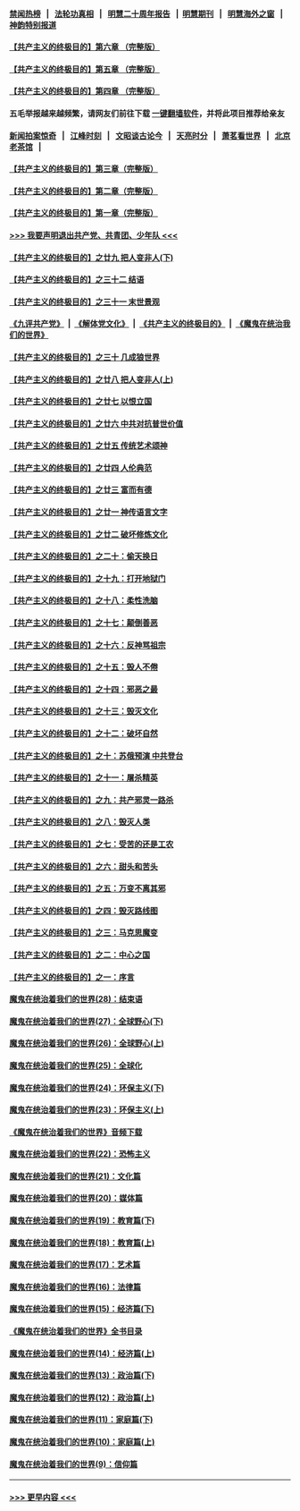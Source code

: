 #### [禁闻热榜](热点新闻.md?=0)  &nbsp;&nbsp;|&nbsp;&nbsp; [法轮功真相](https://github.com/gfw-breaker/truth/blob/master/README.md?=0) &nbsp;&nbsp;|&nbsp;&nbsp; [明慧二十周年报告](https://github.com/gfw-breaker/mh-reports/blob/master/README.md?=0) &nbsp;&nbsp;|&nbsp;&nbsp;[明慧期刊](https://github.com/gfw-breaker/mh-qikan) &nbsp;&nbsp;|&nbsp;&nbsp; [明慧海外之窗](https://github.com/gfw-breaker/mh-news/blob/master/README.md?=0) &nbsp;&nbsp;|&nbsp;&nbsp; [神韵特别报道](https://github.com/gfw-breaker/mh-news/blob/master/shenyun.md?=0)
#### [【共产主义的终极目的】第六章 （完整版）](../pages/nsc422/n11428913.md?t=02290202) 
#### [【共产主义的终极目的】第五章 （完整版）](../pages/nsc422/n11428912.md?t=02290202) 
#### [【共产主义的终极目的】第四章 （完整版）](../pages/nsc422/n11428907.md?t=02290202) 
#### 五毛举报越来越频繁，请网友们前往下载 [一键翻墙软件](https://github.com/gfw-breaker/ssr-accounts)，并将此项目推荐给亲友
#### [新闻拍案惊奇](https://github.com/gfw-breaker/banned-news/blob/master/pages/link4.md) &nbsp;&nbsp;|&nbsp;&nbsp; [江峰时刻](https://github.com/gfw-breaker/banned-news/blob/master/pages/link4.md) &nbsp;&nbsp;|&nbsp;&nbsp; [文昭谈古论今](https://github.com/gfw-breaker/banned-news/blob/master/pages/link4.md) &nbsp;&nbsp;|&nbsp;&nbsp; [天亮时分](https://github.com/gfw-breaker/banned-news/blob/master/pages/link4.md) &nbsp;&nbsp;|&nbsp;&nbsp; [萧茗看世界](https://github.com/gfw-breaker/banned-news/blob/master/pages/link4.md) &nbsp;&nbsp;|&nbsp;&nbsp; [北京老茶馆](https://github.com/gfw-breaker/banned-news/blob/master/pages/link4.md) &nbsp;&nbsp;|&nbsp;&nbsp; 
#### [【共产主义的终极目的】第三章（完整版）](../pages/nsc422/n11428848.md?t=02290202) 
#### [【共产主义的终极目的】第二章（完整版）](../pages/nsc422/n11428831.md?t=02290202) 
#### [【共产主义的终极目的】第一章（完整版）](../pages/nsc422/n11417651.md?t=02290202) 
#### [>>> 我要声明退出共产党、共青团、少年队 <<<](https://github.com/begood0513/goodnews/blob/master/quit/letter.md) 
#### [【共产主义的终极目的】之廿九 把人变非人(下)](../pages/nsc422/n11344140.md?t=02290202) 
#### [【共产主义的终极目的】之三十二 结语](../pages/nsc422/n11360535.md?t=02290202) 
#### [【共产主义的终极目的】之三十一 末世景观](../pages/nsc422/n11351129.md?t=02290202) 
#### [《九评共产党》](https://github.com/begood0513/9ping.md/blob/master/README.md) &nbsp;|&nbsp; [《解体党文化》](../../../../jtdwh.md/blob/master/README.md)  &nbsp;|&nbsp; [《共产主义的终极目的》](../../../../gczydzjmd.md/blob/master/README.md) &nbsp;|&nbsp; [《魔鬼在统治我们的世界》](../../../../mgztzwmdsj.md/blob/master/README.md) 
#### [【共产主义的终极目的】之三十 几成狼世界](../pages/nsc422/n11348280.md?t=02290202) 
#### [【共产主义的终极目的】之廿八 把人变非人(上)](../pages/nsc422/n11340492.md?t=02290202) 
#### [【共产主义的终极目的】之廿七 以恨立国](../pages/nsc422/n11336944.md?t=02290202) 
#### [【共产主义的终极目的】之廿六 中共对抗普世价值](../pages/nsc422/n11324785.md?t=02290202) 
#### [【共产主义的终极目的】之廿五 传统艺术颂神](../pages/nsc422/n11296396.md?t=02290202) 
#### [【共产主义的终极目的】之廿四 人伦典范](../pages/nsc422/n11296397.md?t=02290202) 
#### [【共产主义的终极目的】之廿三 富而有德](../pages/nsc422/n11283598.md?t=02290202) 
#### [【共产主义的终极目的】之廿一 神传语言文字](../pages/nsc422/n11263265.md?t=02290202) 
#### [【共产主义的终极目的】之廿二 破坏修炼文化](../pages/nsc422/n11245728.md?t=02290202) 
#### [【共产主义的终极目的】之二十：偷天换日](../pages/nsc422/n11238846.md?t=02290202) 
#### [【共产主义的终极目的】之十九：打开地狱门](../pages/nsc422/n11206376.md?t=02290202) 
#### [【共产主义的终极目的】之十八：柔性洗脑](../pages/nsc422/n11199994.md?t=02290202) 
#### [【共产主义的终极目的】之十七：颠倒善恶](../pages/nsc422/n11179782.md?t=02290202) 
#### [【共产主义的终极目的】之十六：反神骂祖宗](../pages/nsc422/n11166798.md?t=02290202) 
#### [【共产主义的终极目的】之十五：毁人不倦](../pages/nsc422/n11166792.md?t=02290202) 
#### [【共产主义的终极目的】之十四：邪恶之最](../pages/nsc422/n11150249.md?t=02290202) 
#### [【共产主义的终极目的】之十三：毁灭文化](../pages/nsc422/n11135227.md?t=02290202) 
#### [【共产主义的终极目的】之十二：破坏自然](../pages/nsc422/n11135214.md?t=02290202) 
#### [【共产主义的终极目的】之十：苏俄预演 中共登台](../pages/nsc422/n11118424.md?t=02290202) 
#### [【共产主义的终极目的】之十一：屠杀精英](../pages/nsc422/n11118442.md?t=02290202) 
#### [【共产主义的终极目的】之九：共产邪灵一路杀](../pages/nsc422/n11114139.md?t=02290202) 
#### [【共产主义的终极目的】之八：毁灭人类](../pages/nsc422/n11108503.md?t=02290202) 
#### [【共产主义的终极目的】之七：受苦的还是工农](../pages/nsc422/n11101809.md?t=02290202) 
#### [【共产主义的终极目的】之六：甜头和苦头](../pages/nsc422/n11096971.md?t=02290202) 
#### [【共产主义的终极目的】之五：万变不离其邪](../pages/nsc422/n11091285.md?t=02290202) 
#### [【共产主义的终极目的】之四：毁灭路线图](../pages/nsc422/n11086284.md?t=02290202) 
#### [【共产主义的终极目的】之三：马克思魔变](../pages/nsc422/n11061941.md?t=02290202) 
#### [【共产主义的终极目的】之二：中心之国](../pages/nsc422/n11047728.md?t=02290202) 
#### [【共产主义的终极目的】之一：序言](../pages/nsc422/n11086077.md?t=02290202) 
#### [魔鬼在统治着我们的世界(28)：结束语](../pages/nsc422/n10936246.md?t=02290202) 
#### [魔鬼在统治着我们的世界(27)：全球野心(下)](../pages/nsc422/n10928319.md?t=02290202) 
#### [魔鬼在统治着我们的世界(26)：全球野心(上)](../pages/nsc422/n10900318.md?t=02290202) 
#### [魔鬼在统治着我们的世界(25)：全球化](../pages/nsc422/n10788205.md?t=02290202) 
#### [魔鬼在统治着我们的世界(24)：环保主义(下)](../pages/nsc422/n10695307.md?t=02290202) 
#### [魔鬼在统治着我们的世界(23)：环保主义(上)](../pages/nsc422/n10688613.md?t=02290202) 
#### [《魔鬼在统治着我们的世界》音频下载](../pages/nsc422/n10635553.md?t=02290202) 
#### [魔鬼在统治着我们的世界(22)：恐怖主义](../pages/nsc422/n10614727.md?t=02290202) 
#### [魔鬼在统治着我们的世界(21)：文化篇](../pages/nsc422/n10597706.md?t=02290202) 
#### [魔鬼在统治着我们的世界(20)：媒体篇](../pages/nsc422/n10586579.md?t=02290202) 
#### [魔鬼在统治着我们的世界(19)：教育篇(下)](../pages/nsc422/n10564808.md?t=02290202) 
#### [魔鬼在统治着我们的世界(18)：教育篇(上)](../pages/nsc422/n10526970.md?t=02290202) 
#### [魔鬼在统治着我们的世界(17)：艺术篇](../pages/nsc422/n10499093.md?t=02290202) 
#### [魔鬼在统治着我们的世界(16)：法律篇](../pages/nsc422/n10485969.md?t=02290202) 
#### [魔鬼在统治着我们的世界(15)：经济篇(下)](../pages/nsc422/n10469975.md?t=02290202) 
#### [《魔鬼在统治着我们的世界》全书目录](../pages/nsc422/n10464261.md?t=02290202) 
#### [魔鬼在统治着我们的世界(14)：经济篇(上)](../pages/nsc422/n10457370.md?t=02290202) 
#### [魔鬼在统治着我们的世界(13)：政治篇(下)](../pages/nsc422/n10448270.md?t=02290202) 
#### [魔鬼在统治着我们的世界(12)：政治篇(上)](../pages/nsc422/n10444576.md?t=02290202) 
#### [魔鬼在统治着我们的世界(11)：家庭篇(下)](../pages/nsc422/n10440961.md?t=02290202) 
#### [魔鬼在统治着我们的世界(10)：家庭篇(上)](../pages/nsc422/n10435448.md?t=02290202) 
#### [魔鬼在统治着我们的世界(9)：信仰篇](../pages/nsc422/n10432159.md?t=02290202) 

----
#### [ >>> 更早内容 <<< ](../indexes/nsc422-earlier.md)
